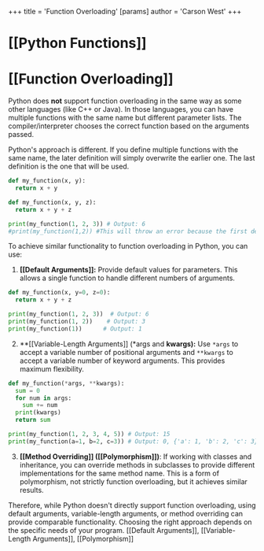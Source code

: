 +++
 title = 'Function Overloading'
[params]
	author = 'Carson West'
+++
# [[Python Functions]]
# [[Function Overloading]] 
Python does **not** support function overloading in the same way as some other languages (like C++ or Java).  In those languages, you can have multiple functions with the same name but different parameter lists.  The compiler/interpreter chooses the correct function based on the arguments passed.

Python's approach is different.  If you define multiple functions with the same name, the later definition will simply overwrite the earlier one.  The last definition is the one that will be used.

```python
def my_function(x, y):
  return x + y

def my_function(x, y, z):
  return x + y + z

print(my_function(1, 2, 3)) # Output: 6
#print(my_function(1,2)) #This will throw an error because the first definition is overwritten.
```

To achieve similar functionality to function overloading in Python, you can use:

1. **[[Default Arguments]]:**  Provide default values for parameters. This allows a single function to handle different numbers of arguments.

```python
def my_function(x, y=0, z=0):
  return x + y + z

print(my_function(1, 2, 3))  # Output: 6
print(my_function(1, 2))    # Output: 3
print(my_function(1))      # Output: 1
```

2. **[[Variable-Length Arguments]] (*args and **kwargs):** Use `*args` to accept a variable number of positional arguments and `**kwargs` to accept a variable number of keyword arguments. This provides maximum flexibility.

```python
def my_function(*args, **kwargs):
  sum = 0
  for num in args:
    sum += num
  print(kwargs)
  return sum

print(my_function(1, 2, 3, 4, 5)) # Output: 15
print(my_function(a=1, b=2, c=3)) # Output: 0, {'a': 1, 'b': 2, 'c': 3}

```

3. **[[Method Overriding]] ([[Polymorphism]])**: If working with classes and inheritance, you can override methods in subclasses to provide different implementations for the same method name. This is a form of polymorphism, not strictly function overloading, but it achieves similar results.


Therefore, while Python doesn't directly support function overloading, using default arguments, variable-length arguments, or method overriding can provide comparable functionality.  Choosing the right approach depends on the specific needs of your program. [[Default Arguments]], [[Variable-Length Arguments]], [[Polymorphism]]
